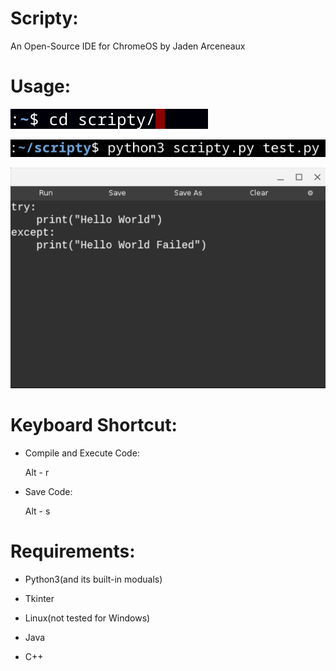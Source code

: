 # Scripty:
An Open-Source IDE for ChromeOS by Jaden Arceneaux

# Usage:
  
  ![](images/IMAGE1.png)
  
  ![](images/IMAGE2.png)
  
  ![](images/IMAGE3.png)
  
# Keyboard Shortcut:
  - Compile and Execute Code:
  
      Alt - r
  
  
  - Save Code:
  
      Alt - s
  
  
# Requirements:

  - Python3(and its built-in moduals)
  
  - Tkinter
  
  - Linux(not tested for Windows)
  
  - Java
  
  - C++
